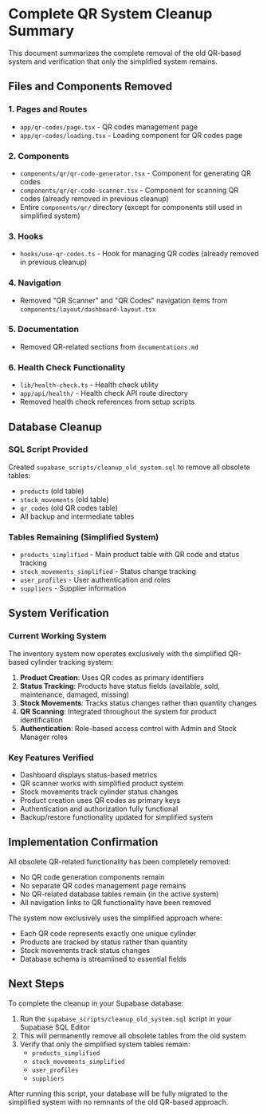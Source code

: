 # Complete QR System Cleanup Summary

This document summarizes the complete removal of the old QR-based system and verification that only the simplified system remains.

## Files and Components Removed

### 1. Pages and Routes
- `app/qr-codes/page.tsx` - QR codes management page
- `app/qr-codes/loading.tsx` - Loading component for QR codes page

### 2. Components
- `components/qr/qr-code-generator.tsx` - Component for generating QR codes
- `components/qr/qr-code-scanner.tsx` - Component for scanning QR codes (already removed in previous cleanup)
- Entire `components/qr/` directory (except for components still used in simplified system)

### 3. Hooks
- `hooks/use-qr-codes.ts` - Hook for managing QR codes (already removed in previous cleanup)

### 4. Navigation
- Removed "QR Scanner" and "QR Codes" navigation items from `components/layout/dashboard-layout.tsx`

### 5. Documentation
- Removed QR-related sections from `documentations.md`

### 6. Health Check Functionality
- `lib/health-check.ts` - Health check utility
- `app/api/health/` - Health check API route directory
- Removed health check references from setup scripts

## Database Cleanup

### SQL Script Provided
Created `supabase_scripts/cleanup_old_system.sql` to remove all obsolete tables:
- `products` (old table)
- `stock_movements` (old table)
- `qr_codes` (old QR codes table)
- All backup and intermediate tables

### Tables Remaining (Simplified System)
- `products_simplified` - Main product table with QR code and status tracking
- `stock_movements_simplified` - Status change tracking
- `user_profiles` - User authentication and roles
- `suppliers` - Supplier information

## System Verification

### Current Working System
The inventory system now operates exclusively with the simplified QR-based cylinder tracking system:

1. **Product Creation**: Uses QR codes as primary identifiers
2. **Status Tracking**: Products have status fields (available, sold, maintenance, damaged, missing)
3. **Stock Movements**: Tracks status changes rather than quantity changes
4. **QR Scanning**: Integrated throughout the system for product identification
5. **Authentication**: Role-based access control with Admin and Stock Manager roles

### Key Features Verified
- Dashboard displays status-based metrics
- QR scanner works with simplified product system
- Stock movements track cylinder status changes
- Product creation uses QR codes as primary keys
- Authentication and authorization fully functional
- Backup/restore functionality updated for simplified system

## Implementation Confirmation

All obsolete QR-related functionality has been completely removed:
- No QR code generation components remain
- No separate QR codes management page remains
- No QR-related database tables remain (in the active system)
- All navigation links to QR functionality have been removed

The system now exclusively uses the simplified approach where:
- Each QR code represents exactly one unique cylinder
- Products are tracked by status rather than quantity
- Stock movements track status changes
- Database schema is streamlined to essential fields

## Next Steps

To complete the cleanup in your Supabase database:

1. Run the `supabase_scripts/cleanup_old_system.sql` script in your Supabase SQL Editor
2. This will permanently remove all obsolete tables from the old system
3. Verify that only the simplified system tables remain:
   - `products_simplified`
   - `stock_movements_simplified`
   - `user_profiles`
   - `suppliers`

After running this script, your database will be fully migrated to the simplified system with no remnants of the old QR-based approach.